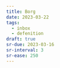 ```yaml
---
title: Borg
date: 2023-03-22
tags:
  - inbox
  - defenition
draft: true
sr-due: 2023-03-16
sr-interval: 3
sr-ease: 250
---
```

